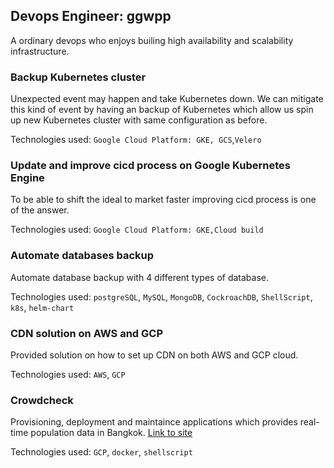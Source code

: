 ## Devops Engineer: ggwpp
A ordinary devops who enjoys builing high availability and scalability infrastructure.

### Backup Kubernetes cluster
Unexpected event may happen and take Kubernetes down. We can mitigate this kind of event by having an backup of Kubernetes which allow us spin up new Kubernetes cluster with same configuration as before.

Technologies used: `Google Cloud Platform: GKE, GCS`,`Velero`

### Update and improve cicd process on Google Kubernetes Engine
To be able to shift the ideal to market faster improving cicd process is one of the answer.

Technologies used: `Google Cloud Platform: GKE,Cloud build`

### Automate databases backup
Automate database backup with 4 different types of database.

Technologies used: `postgreSQL`, `MySQL`, `MongoDB`, `CockroachDB`, `ShellScript`, `k8s`, `helm-chart`

### CDN solution on AWS and GCP
Provided solution on how to set up CDN on both AWS and GCP cloud.

Technologies used: `AWS`, `GCP`

### Crowdcheck
Provisioning, deployment and maintaince applications which provides real-time population data in Bangkok. [Link to site](https://crowdcheck.info)

Technologies used: `GCP`, `docker`, `shellscript`
